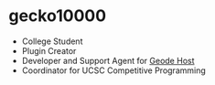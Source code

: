 # gecko10000
- College Student
- Plugin Creator
- Developer and Support Agent for [Geode Host](https://geode.host/)
- Coordinator for UCSC Competitive Programming
